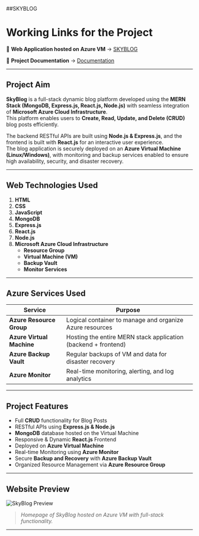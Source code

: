 ##SKYBLOG
# Working Links for the Project

🔗 **Web Application hosted on Azure VM** → [SKYBLOG](#)

📄 **Project Documentation** → [Documentation](#)

---

## Project Aim

**SkyBlog** is a full-stack dynamic blog platform developed using the **MERN Stack (MongoDB, Express.js, React.js, Node.js)** with seamless integration of **Microsoft Azure Cloud Infrastructure**.  
This platform enables users to **Create, Read, Update, and Delete (CRUD)** blog posts efficiently.

The backend RESTful APIs are built using **Node.js & Express.js**, and the frontend is built with **React.js** for an interactive user experience.  
The blog application is securely deployed on an **Azure Virtual Machine (Linux/Windows)**, with monitoring and backup services enabled to ensure high availability, security, and disaster recovery.

---

##  Web Technologies Used

1. **HTML**
2. **CSS**
3. **JavaScript**
4. **MongoDB**
5. **Express.js**
6. **React.js**
7. **Node.js**
8. **Microsoft Azure Cloud Infrastructure**
   - **Resource Group**
   - **Virtual Machine (VM)**
   - **Backup Vault**
   - **Monitor Services**

---

##  Azure Services Used

| Service                     | Purpose                                                             |
|-----------------------------|---------------------------------------------------------------------|
| **Azure Resource Group**    | Logical container to manage and organize Azure resources            |
| **Azure Virtual Machine**   | Hosting the entire MERN stack application (backend + frontend)      |
| **Azure Backup Vault**      | Regular backups of VM and data for disaster recovery                |
| **Azure Monitor**           | Real-time monitoring, alerting, and log analytics                   |

---

##  Project Features

- Full **CRUD** functionality for Blog Posts
- RESTful APIs using **Express.js & Node.js**
- **MongoDB** database hosted on the Virtual Machine
- Responsive & Dynamic **React.js** Frontend
- Deployed on **Azure Virtual Machine**
- Real-time Monitoring using **Azure Monitor**
- Secure **Backup and Recovery** with **Azure Backup Vault**
- Organized Resource Management via **Azure Resource Group**

---

## Website Preview

![SkyBlog Preview](./preview.png)

> _Homepage of SkyBlog hosted on Azure VM with full-stack functionality._

---

